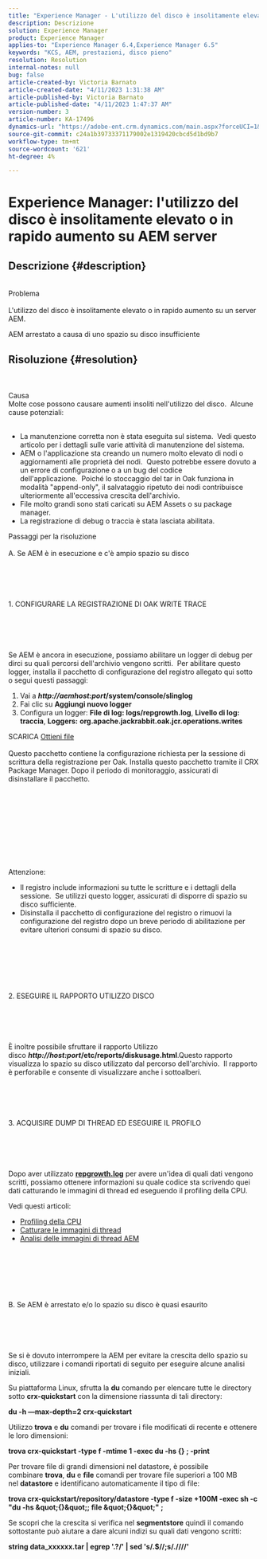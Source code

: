 ```yaml
---
title: "Experience Manager - L'utilizzo del disco è insolitamente elevato o in rapido aumento su AEM server"
description: Descrizione
solution: Experience Manager
product: Experience Manager
applies-to: "Experience Manager 6.4,Experience Manager 6.5"
keywords: "KCS, AEM, prestazioni, disco pieno"
resolution: Resolution
internal-notes: null
bug: false
article-created-by: Victoria Barnato
article-created-date: "4/11/2023 1:31:38 AM"
article-published-by: Victoria Barnato
article-published-date: "4/11/2023 1:47:37 AM"
version-number: 3
article-number: KA-17496
dynamics-url: "https://adobe-ent.crm.dynamics.com/main.aspx?forceUCI=1&pagetype=entityrecord&etn=knowledgearticle&id=7b559c97-08d8-ed11-a7c7-6045bd006d92"
source-git-commit: c24a1b39733371179002e1319420cbcd5d1bd9b7
workflow-type: tm+mt
source-wordcount: '621'
ht-degree: 4%

---
```


# Experience Manager: l&#39;utilizzo del disco è insolitamente elevato o in rapido aumento su AEM server

## Descrizione {#description}

<br>Problema<br><br>
L&#39;utilizzo del disco è insolitamente elevato o in rapido aumento su un server AEM.

AEM arrestato a causa di uno spazio su disco insufficiente






## Risoluzione {#resolution}

<br><br>Causa
<br>Molte cose possono causare aumenti insoliti nell&#39;utilizzo del disco.  Alcune cause potenziali:<br><br>
- La manutenzione corretta non è stata eseguita sul sistema.  Vedi questo articolo per i dettagli sulle varie attività di manutenzione del sistema.
- AEM o l&#39;applicazione sta creando un numero molto elevato di nodi o aggiornamenti alle proprietà dei nodi.  Questo potrebbe essere dovuto a un errore di configurazione o a un bug del codice dell&#39;applicazione.  Poiché lo stoccaggio del tar in Oak funziona in modalità &quot;append-only&quot;, il salvataggio ripetuto dei nodi contribuisce ulteriormente all&#39;eccessiva crescita dell&#39;archivio.
- File molto grandi sono stati caricati su AEM Assets o su package manager.
- La registrazione di debug o traccia è stata lasciata abilitata.

Passaggi per la risoluzione<br><br>A. Se AEM è in esecuzione e c&#39;è ampio spazio su disco<br><br><br><br><br><br>1. CONFIGURARE LA REGISTRAZIONE DI OAK WRITE TRACE<br><br><br><br><br><br>Se AEM è ancora in esecuzione, possiamo abilitare un logger di debug per dirci su quali percorsi dell&#39;archivio vengono scritti.  Per abilitare questo logger, installa il pacchetto di configurazione del registro allegato qui sotto o segui questi passaggi:
1. Vai a <b>*http://aemhost:port*/system/console/slinglog</b>
2. Fai clic su <b>Aggiungi nuovo logger</b>
3. Configura un logger: <b>File di log: logs/repgrowth.log</b>, <b>Livello di log: traccia</b>, <b>Loggers:</b> <b>org.apache.jackrabbit.oak.jcr.operations.writes</b>


SCARICA
[Ottieni file](https://helpx.adobe.com/content/dam/help/en/experience-manager/kb/analyze-unusual-repository-growth/jcr:content/main-pars/download/log_repository_growth-1.zip "log_repository_growth-1.zip") <br><br>Questo pacchetto contiene la configurazione richiesta per la sessione di scrittura della registrazione per Oak. Installa questo pacchetto tramite il CRX Package Manager. Dopo il periodo di monitoraggio, assicurati di disinstallare il pacchetto.<br><br><br><br><br><br><br><br><br><br><br>
Attenzione:

- Il registro include informazioni su tutte le scritture e i dettagli della sessione.  Se utilizzi questo logger, assicurati di disporre di spazio su disco sufficiente.
- Disinstalla il pacchetto di configurazione del registro o rimuovi la configurazione del registro dopo un breve periodo di abilitazione per evitare ulteriori consumi di spazio su disco.

<br><br><br><br><br><br>2. ESEGUIRE IL RAPPORTO UTILIZZO DISCO<br><br><br><br><br><br>
È inoltre possibile sfruttare il rapporto Utilizzo disco <b>*http://host:port*/etc/reports/diskusage.html</b>.Questo rapporto visualizza lo spazio su disco utilizzato dal percorso dell&#39;archivio.  Il rapporto è perforabile e consente di visualizzare anche i sottoalberi.
<br><br><br><br><br><br>3. ACQUISIRE DUMP DI THREAD ED ESEGUIRE IL PROFILO<br><br><br><br><br><br>
Dopo aver utilizzato <b>[repgrowth.log](https://helpx.adobe.com/experience-manager/kb/analyze-unusual-repository-growth.html#repgrowth)</b> per avere un&#39;idea di quali dati vengono scritti, possiamo ottenere informazioni su quale codice sta scrivendo quei dati catturando le immagini di thread ed eseguendo il profiling della CPU.

Vedi questi articoli:

- [Profiling della CPU](https://experienceleague.adobe.com/docs/experience-cloud-kcs/kbarticles/KA-17499.html?lang=it)
- [Catturare le immagini di thread](https://experienceleague.adobe.com/docs/experience-cloud-kcs/kbarticles/KA-17452.html?lang=it)
- [Analisi delle immagini di thread AEM](https://helpx.adobe.com/it/experience-manager/kb/thread-dump-analysis.html)

<br><br><br><br><br><br>B. Se AEM è arrestato e/o lo spazio su disco è quasi esaurito<br><br><br><br><br><br>
Se si è dovuto interrompere la AEM per evitare la crescita dello spazio su disco, utilizzare i comandi riportati di seguito per eseguire alcune analisi iniziali.

Su piattaforma Linux, sfrutta la <b>du</b> comando per elencare tutte le directory sotto <b>crx-quickstart</b> con la dimensione riassunta di tali directory:

<b>du -h —max-depth=2 crx-quickstart</b>

Utilizzo <b>trova</b> e <b>du</b> comandi per trovare i file modificati di recente e ottenere le loro dimensioni:

<b>trova crx-quickstart -type f -mtime 1 -exec du -hs {} \; -print</b>

Per trovare file di grandi dimensioni nel datastore, è possibile combinare <b>trova</b>, <b>du</b> e <b>file</b> comandi per trovare file superiori a 100 MB nel <b>datastore</b> e identificano automaticamente il tipo di file:

<b>trova crx-quickstart/repository/datastore -type f -size +100M -exec sh -c &quot;du -hs \&quot;{}\&quot;; file \&quot;{}\&quot;&quot; \;</b>

Se scopri che la crescita si verifica nel <b>segmentstore</b> quindi il comando sottostante può aiutare a dare alcuni indizi su quali dati vengono scritti:

<b>string data_xxxxxx.tar | egrep &#39;.?/&#39; | sed &#39;s/.$//;s/.\//\//&#39;</b>
